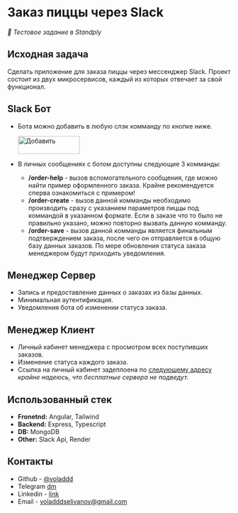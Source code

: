 # Заказ пиццы через Slack

_🍕 Тестовое задание в Standply_

## Исходная задача

Сделать приложение для заказа пиццы через мессенджер Slack. Проект состоит из двух микросервисов, каждый из которых отвечает за свой функционал.

## Slack Бот

- Бота можно добавить в любую слэк комманду по кнопке ниже.

  <a href="https://slack.com/oauth/v2/authorize?client_id=4715123137430.4745425511872&scope=app_mentions:read,chat:write,commands,im:read,im:write,users.profile:read&user_scope="><img alt="Добавить" height="40" width="139" src="https://platform.slack-edge.com/img/add_to_slack.png" srcSet="https://platform.slack-edge.com/img/add_to_slack.png 1x, https://platform.slack-edge.com/img/add_to_slack@2x.png 2x" /></a>

* В личных сообщениях с ботом доступны следующие 3 комманды:

  - **/order-help** - вызов вспомогательного сообщения, где можно найти пример оформленного заказа. Крайне рекомендуется сперва ознакомиться с примером!
  - **/order-create** - вызов данной комманды необходимо производить сразу с указанием параметров пиццы под коммандой в указанном формате. Если в заказе что то было не правильно указано, можно повторно вызвать данную комманду.
  - **/order-save** - вызов данной комманды является финальным подтверждением заказа, после чего он отправляется в общую базу данных заказов. По мере обновления статуса заказа менеджером будут приходить уведомления.

## Менеджер Сервер

- Запись и предоставление данных о заказах из базы данных.
- Минимальная аутентификация.
- Уведомления бота об изменении статуса заказа.

## Менеджер Клиент

- Личный кабинет менеджера с просмотром всех поступивших заказов.
- Изменение статуса каждого заказа.
- Ссылка на личный кабинет задеплоена по [следующему адресу](https://manager-client.onrender.com/) _крайне надеюсь, что бесплатные сервера не подведут._

## Использованный стек

- **Fronetnd:** Angular, Tailwind
- **Backend:** Express, Typescript
- **DB:** MongoDB
- **Other:** Slack Api, Render

## Контакты

- Github - [@voladdd](https://github.com/voladdd)
- Telegram [dm](https://t.me/voladddselivanov)
- Linkedin - [link](https://www.linkedin.com/in/vlad-selivanov-190725212/)
- Email - voladddselivanov@gmail.com
